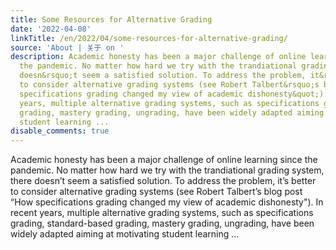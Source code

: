 ```yaml
---
title: Some Resources for Alternative Grading
date: '2022-04-08'
linkTitle: /en/2022/04/some-resources-for-alternative-grading/
source: 'About | 关于 on '
description: Academic honesty has been a major challenge of online learning since
  the pandemic. No matter how hard we try with the trandiational grading system, there
  doesn&rsquo;t seem a satisfied solution. To address the problem, it&rsquo;s better
  to consider alternative grading systems (see Robert Talbert&rsquo;s blog post &ldquo;How
  specifications grading changed my view of academic dishonesty&quot;). In recent
  years, multiple alternative grading systems, such as specifications grading, standard-based
  grading, mastery grading, ungrading, have been widely adapted aiming at motivating
  student learning ...
disable_comments: true
---
```

Academic honesty has been a major challenge of online learning since the pandemic. No matter how hard we try with the trandiational grading system, there doesn&rsquo;t seem a satisfied solution. To address the problem, it&rsquo;s better to consider alternative grading systems (see Robert Talbert&rsquo;s blog post &ldquo;How specifications grading changed my view of academic dishonesty&quot;). In recent years, multiple alternative grading systems, such as specifications grading, standard-based grading, mastery grading, ungrading, have been widely adapted aiming at motivating student learning ...